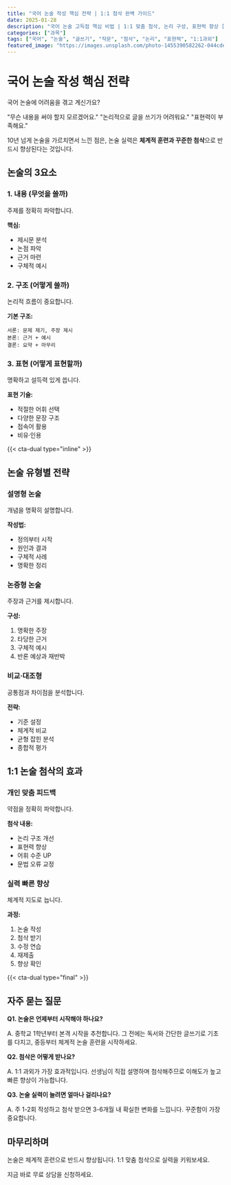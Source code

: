 ```yaml
---
title: "국어 논술 작성 핵심 전략 | 1:1 첨삭 완벽 가이드"
date: 2025-01-28
description: "국어 논술 고득점 핵심 비법 | 1:1 맞춤 첨삭, 논리 구성, 표현력 향상 [2025년]"
categories: ["과목"]
tags: ["국어", "논술", "글쓰기", "작문", "첨삭", "논리", "표현력", "1:1과외"]
featured_image: "https://images.unsplash.com/photo-1455390582262-044cdead277a?w=1200&h=630&fit=crop"
---
```


# 국어 논술 작성 핵심 전략

국어 논술에 어려움을 겪고 계신가요?

"무슨 내용을 써야 할지 모르겠어요."
"논리적으로 글을 쓰기가 어려워요."
"표현력이 부족해요."

10년 넘게 논술을 가르치면서 느낀 점은,
논술 실력은 **체계적 훈련과 꾸준한 첨삭**으로 반드시 향상된다는 것입니다.

## 논술의 3요소

### 1. 내용 (무엇을 쓸까)

주제를 정확히 파악합니다.

**핵심:**
- 제시문 분석
- 논점 파악
- 근거 마련
- 구체적 예시

### 2. 구조 (어떻게 쓸까)

논리적 흐름이 중요합니다.

**기본 구조:**
```
서론: 문제 제기, 주장 제시
본론: 근거 + 예시
결론: 요약 + 마무리
```

### 3. 표현 (어떻게 표현할까)

명확하고 설득력 있게 씁니다.

**표현 기술:**
- 적절한 어휘 선택
- 다양한 문장 구조
- 접속어 활용
- 비유·인용

{{< cta-dual type="inline" >}}

## 논술 유형별 전략

### 설명형 논술

개념을 명확히 설명합니다.

**작성법:**
- 정의부터 시작
- 원인과 결과
- 구체적 사례
- 명확한 정리

### 논증형 논술

주장과 근거를 제시합니다.

**구성:**
1. 명확한 주장
2. 타당한 근거
3. 구체적 예시
4. 반론 예상과 재반박

### 비교·대조형

공통점과 차이점을 분석합니다.

**전략:**
- 기준 설정
- 체계적 비교
- 균형 잡힌 분석
- 종합적 평가

## 1:1 논술 첨삭의 효과

### 개인 맞춤 피드백

약점을 정확히 파악합니다.

**첨삭 내용:**
- 논리 구조 개선
- 표현력 향상
- 어휘 수준 UP
- 문법 오류 교정

### 실력 빠른 향상

체계적 지도로 늡니다.

**과정:**
1. 논술 작성
2. 첨삭 받기
3. 수정 연습
4. 재제출
5. 향상 확인

{{< cta-dual type="final" >}}

## 자주 묻는 질문

**Q1. 논술은 언제부터 시작해야 하나요?**

A. 중학교 1학년부터 본격 시작을 추천합니다.
그 전에는 독서와 간단한 글쓰기로 기초를 다지고,
중등부터 체계적 논술 훈련을 시작하세요.

**Q2. 첨삭은 어떻게 받나요?**

A. 1:1 과외가 가장 효과적입니다.
선생님이 직접 설명하며 첨삭해주므로
이해도가 높고 빠른 향상이 가능합니다.

**Q3. 논술 실력이 늘려면 얼마나 걸리나요?**

A. 주 1-2회 작성하고 첨삭 받으면
3-6개월 내 확실한 변화를 느낍니다.
꾸준함이 가장 중요합니다.

## 마무리하며

논술은 체계적 훈련으로 반드시 향상됩니다.
1:1 맞춤 첨삭으로 실력을 키워보세요.

지금 바로 무료 상담을 신청하세요.
